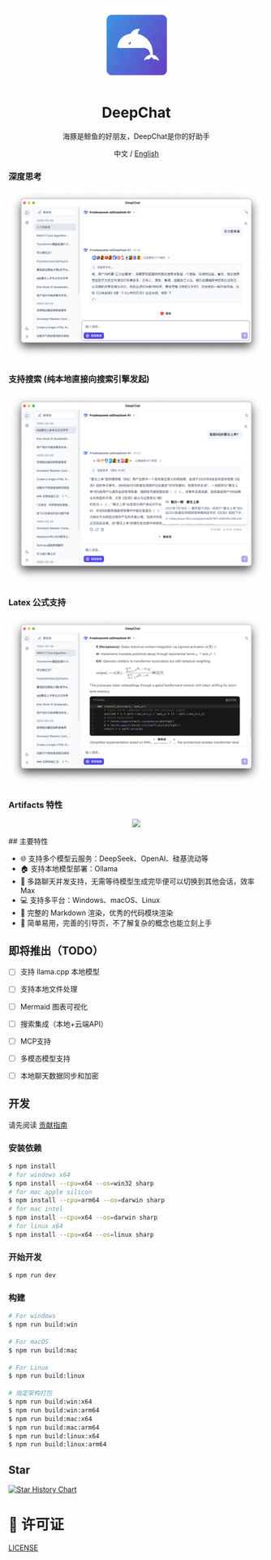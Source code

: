 
<p align='center'>
<img src='./build/icon.png' width="150" height="150" alt="logo" />
</p>

<h1 align="center">DeepChat</h1>

<p align="center">海豚是鲸鱼的好朋友，DeepChat是你的好助手</p>

<div align="center">
  中文 / <a href="./README.md">English</a>
</div>

### 深度思考
<p align='center'>
<img src='./build/screen.zh.jpg'/>
</p>

### 支持搜索 (纯本地直接向搜索引擎发起)
<p align='center'>
<img src='./build/screen.search.zh.jpg'/>
</p>

### Latex 公式支持
<p align='center'>
<img src='./build/screen.latex.jpg'/>
</p>

### Artifacts 特性
<p align='center'>
<img src='./build/screen.artifacts.zh.jpg'/>
</p>
## 主要特性

- 🌐 支持多个模型云服务：DeepSeek、OpenAI、硅基流动等
- 🏠 支持本地模型部署：Ollama
- 🚀 多路聊天并发支持，无需等待模型生成完毕便可以切换到其他会话，效率Max
- 💻 支持多平台：Windows、macOS、Linux
- 📄 完整的 Markdown 渲染，优秀的代码模块渲染
- 🌟 简单易用，完善的引导页，不了解复杂的概念也能立刻上手

## 即将推出（TODO）
- [ ] 支持 llama.cpp 本地模型
- [ ] 支持本地文件处理
- [ ] Mermaid 图表可视化
- [ ] 搜索集成（本地+云端API）
- [ ] MCP支持
- [ ] 多模态模型支持
- [ ] 本地聊天数据同步和加密


## 开发

请先阅读 [贡献指南](./CONTRIBUTING.zh.md)

### 安装依赖

```bash
$ npm install
# for windows x64
$ npm install --cpu=x64 --os=win32 sharp
# for mac apple silicon
$ npm install --cpu=arm64 --os=darwin sharp
# for mac intel
$ npm install --cpu=x64 --os=darwin sharp
# for linux x64
$ npm install --cpu=x64 --os=linux sharp
```

### 开始开发

```bash
$ npm run dev
```

### 构建

```bash
# For windows
$ npm run build:win

# For macOS
$ npm run build:mac

# For Linux
$ npm run build:linux

# 指定架构打包
$ npm run build:win:x64
$ npm run build:win:arm64
$ npm run build:mac:x64
$ npm run build:mac:arm64
$ npm run build:linux:x64
$ npm run build:linux:arm64
```

## Star

[![Star History Chart](https://api.star-history.com/svg?repos=ThinkInAIXYZ/deepchat&type=Date)](https://star-history.com/#ThinkInAIXYZ/deepchat&Date)

# 📃 许可证
[LICENSE](./LICENSE)

